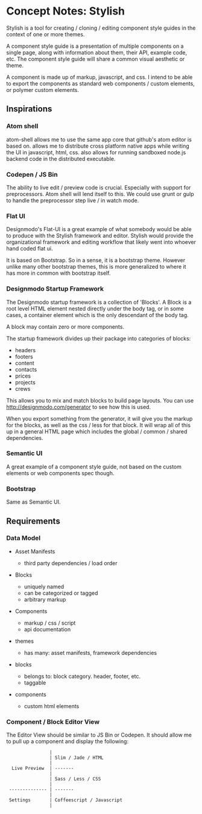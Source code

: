 # Concept Notes: Stylish 

Stylish is a tool for creating / cloning / editing component style guides in the context
of one or more themes.

A component style guide is a presentation of multiple components on a single page,
along with information about them, their API, example code, etc.  The
component style guide will share a common visual aesthetic or theme.

A component is made up of markup, javascript, and css.  I intend to be
able to export the components as standard web components / custom
elements, or polymer custom elements.

## Inspirations

### Atom shell 

atom-shell allows me to use the same app core that github's atom editor
is based on.  allows me to distribute cross platform native apps while 
writing the UI in javascript, html, css.  also allows for running
sandboxed node.js backend code in the distributed executable.

### Codepen / JS Bin

The ability to live edit / preview code is crucial.  Especially with
support for preprocessors. Atom shell will lend itself to this. We could 
use grunt or gulp to handle the preprocessor step live / in watch mode. 

### Flat UI

Designmodo's Flat-UI is a great example of what somebody would be able
to produce with the Stylish framework and editor.  Stylish would provide
the organizational framework and editing workflow that likely went into 
whoever hand coded flat ui.

It is based on Bootstrap.  So in a sense, it is a bootstrap theme.
However unlike many other bootstrap themes, this is more generalized to
where it has more in common with bootstrap itself.

### Designmodo Startup Framework

The Designmodo startup framework is a collection of 'Blocks'. A Block is
a root level HTML element nested directly under the body tag, or in some
cases, a container element which is the only descendant of the body tag.

A block may contain zero or more components. 

The startup framework divides up their package into categories of
blocks:

- headers
- footers
- content
- contacts
- prices
- projects
- crews

This allows you to mix and match blocks to build page layouts. You can
use http://designmodo.com/generator to see how this is used.  

When you export something from the generator, it will give you the
markup for the blocks, as well as the css / less for that block. It will
wrap all of this up in a general HTML page which includes the global /
common / shared dependencies.

### Semantic UI

A great example of a component style guide, not based on the custom
elements or web components spec though.

### Bootstrap

Same as Semantic UI.

## Requirements

### Data Model

- Asset Manifests
  - third party dependencies / load order

- Blocks
  - uniquely named
  - can be categorized or tagged 
  - arbitrary markup

- Components
  - markup / css / script
  - api documentation

- themes
  - has many: asset manifests, framework dependencies

- blocks
  - belongs to: block category. header, footer, etc.
  - taggable

- components
   - custom html elements

### Component / Block Editor View 

The Editor View should be similar to JS Bin or Codepen.  It should allow
me to pull up a component and display the following:

```
                |
                | Slim / Jade / HTML 
                | 
  Live Preview  | -------
                | 
                | Sass / Less / CSS
                |
 -------------- | -------
                |
 Settings       | Coffeescript / Javascript 
                |
```

